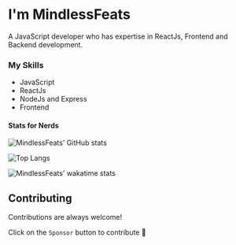 
# I'm MindlessFeats

A JavaScript developer who has expertise in ReactJs, Frontend and Backend development.

### My Skills
- JavaScript
- ReactJs
- NodeJs and Express
- Frontend

<!--
## 🔗 Links
[![spotify](https://github.com/MindlessFeats/MindlessFeats/blob/68efde7d7eb7cddab959bf229ffb337761adf308/assets/spotify.png)](https://open.spotify.com/user/314qmik5zvcdmq7bsalpsapphw6e)
![discord](https://github.com/MindlessFeats/MindlessFeats/blob/68efde7d7eb7cddab959bf229ffb337761adf308/assets/discord.png)MindlessFeats#6496
-->

#### Stats for Nerds
![MindlessFeats' GitHub stats](https://github-readme-stats.vercel.app/api?username=MindlessFeats&show_icons=true&theme=transparent)

![Top Langs](https://github-readme-stats.vercel.app/api/top-langs/?username=Mindlessfeats&theme=transparent)

![MindlessFeats' wakatime stats](https://github-readme-stats.vercel.app/api/wakatime?username=mindlessfeats&theme=transparent)
## Contributing

Contributions are always welcome!

Click on the `Sponsor` button to contribute 💖

